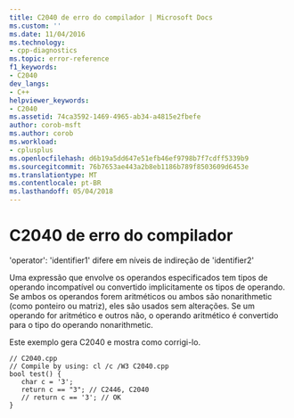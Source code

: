 ```yaml
---
title: C2040 de erro do compilador | Microsoft Docs
ms.custom: ''
ms.date: 11/04/2016
ms.technology:
- cpp-diagnostics
ms.topic: error-reference
f1_keywords:
- C2040
dev_langs:
- C++
helpviewer_keywords:
- C2040
ms.assetid: 74ca3592-1469-4965-ab34-a4815e2fbefe
author: corob-msft
ms.author: corob
ms.workload:
- cplusplus
ms.openlocfilehash: d6b19a5dd647e51efb46ef9798b7f7cdff5339b9
ms.sourcegitcommit: 76b7653ae443a2b8eb1186b789f8503609d6453e
ms.translationtype: MT
ms.contentlocale: pt-BR
ms.lasthandoff: 05/04/2018
---
```

# <a name="compiler-error-c2040"></a>C2040 de erro do compilador
'operator': 'identifier1' difere em níveis de indireção de 'identifier2'  
  
 Uma expressão que envolve os operandos especificados tem tipos de operando incompatível ou convertido implicitamente os tipos de operando. Se ambos os operandos forem aritméticos ou ambos são nonarithmetic (como ponteiro ou matriz), eles são usados sem alterações. Se um operando for aritmético e outros não, o operando aritmético é convertido para o tipo do operando nonarithmetic.  
  
 Este exemplo gera C2040 e mostra como corrigi-lo.  
  
```  
// C2040.cpp  
// Compile by using: cl /c /W3 C2040.cpp  
bool test() {  
   char c = '3';  
   return c == "3"; // C2446, C2040  
   // return c == '3'; // OK  
}  
```